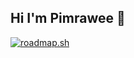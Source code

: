 ## Hi I'm Pimrawee 👋

<a href="https://roadmap.sh"><img src="https://roadmap.sh/card/wide/684018be1e1dbfe14c0c83cc?variant=dark" alt="roadmap.sh"/></a>

<!--
**pimrawee/pimrawee** is a ✨ _special_ ✨ repository because its `README.md` (this file) appears on your GitHub profile.

Here are some ideas to get you started:

- 🔭 I’m currently working on ...
- 🌱 I’m currently learning ...
- 👯 I’m looking to collaborate on ...
- 🤔 I’m looking for help with ...
- 💬 Ask me about ...
- 📫 How to reach me: ...
- 😄 Pronouns: ...
- ⚡ Fun fact: ...
-->
